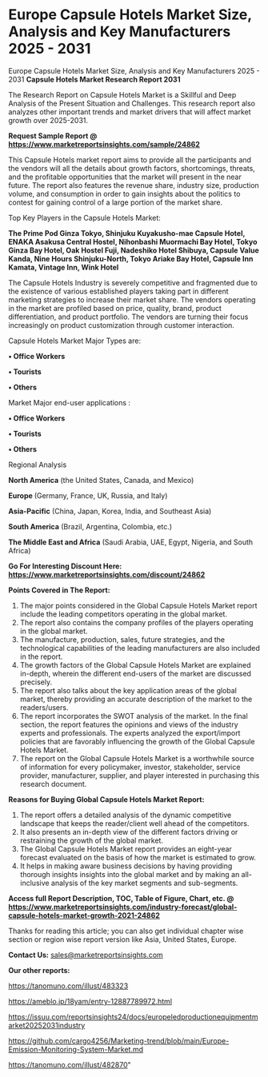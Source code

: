 # Europe Capsule Hotels Market Size, Analysis and Key Manufacturers 2025 - 2031
Europe Capsule Hotels Market Size, Analysis and Key Manufacturers 2025 - 2031
<strong>Capsule Hotels Market Research Report 2031</strong>

The Research Report on Capsule Hotels Market is a Skillful and Deep Analysis of the Present Situation and Challenges. This research report also analyzes other important trends and market drivers that will affect market growth over 2025-2031.

<strong>Request Sample Report @ <a href=https://www.marketreportsinsights.com/sample/24862>https://www.marketreportsinsights.com/sample/24862</a></strong>

This Capsule Hotels market report aims to provide all the participants and the vendors will all the details about growth factors, shortcomings, threats, and the profitable opportunities that the market will present in the near future. The report also features the revenue share, industry size, production volume, and consumption in order to gain insights about the politics to contest for gaining control of a large portion of the market share.

Top Key Players in the Capsule Hotels Market:

<strong>The Prime Pod Ginza Tokyo, Shinjuku Kuyakusho-mae Capsule Hotel, ENAKA Asakusa Central Hostel, Nihonbashi Muormachi Bay Hotel, Tokyo Ginza Bay Hotel, Oak Hostel Fuji, Nadeshiko Hotel Shibuya, Capsule Value Kanda, Nine Hours Shinjuku-North, Tokyo Ariake Bay Hotel, Capsule Inn Kamata, Vintage Inn, Wink Hotel</strong>

The Capsule Hotels Industry is severely competitive and fragmented due to the existence of various established players taking part in different marketing strategies to increase their market share. The vendors operating in the market are profiled based on price, quality, brand, product differentiation, and product portfolio. The vendors are turning their focus increasingly on product customization through customer interaction.

Capsule Hotels Market Major Types are:

<strong>• Office Workers

• Tourists

• Others</strong>

Market Major end-user applications :

<strong>• Office Workers

• Tourists

• Others</strong>

Regional Analysis

</u><strong><b>North America</b></strong> (the United States, Canada, and Mexico)

<strong><b>Europe </b></strong>(Germany, France, UK, Russia, and Italy)

<strong><b>Asia-Pacific</b></strong> (China, Japan, Korea, India, and Southeast Asia)

<strong><b>South America</b></strong> (Brazil, Argentina, Colombia, etc.)

<strong><b>The Middle East and Africa</b></strong> (Saudi Arabia, UAE, Egypt, Nigeria, and South Africa)

<strong>Go For Interesting Discount Here: <a href=https://www.marketreportsinsights.com/discount/24862>https://www.marketreportsinsights.com/discount/24862</a></strong>

<strong>Points Covered in The Report:</strong>
<ol>
  <li>The major points considered in the Global Capsule Hotels Market report include the leading competitors operating in the global market.</li>
  <li>The report also contains the company profiles of the players operating in the global market.</li>
  <li>The manufacture, production, sales, future strategies, and the technological capabilities of the leading manufacturers are also included in the report.</li>
  <li>The growth factors of the Global Capsule Hotels Market are explained in-depth, wherein the different end-users of the market are discussed precisely.</li>
  <li>The report also talks about the key application areas of the global market, thereby providing an accurate description of the market to the readers/users.</li>
  <li>The report incorporates the SWOT analysis of the market. In the final section, the report features the opinions and views of the industry experts and professionals. The experts analyzed the export/import policies that are favorably influencing the growth of the Global Capsule Hotels Market.</li>
  <li>The report on the Global Capsule Hotels Market is a worthwhile source of information for every policymaker, investor, stakeholder, service provider, manufacturer, supplier, and player interested in purchasing this research document.</li>
</ol>
<strong>Reasons for Buying Global Capsule Hotels Market Report:</strong>

<ol>
  <li>The report offers a detailed analysis of the dynamic competitive landscape that keeps the reader/client well ahead of the competitors.</li>
  <li>It also presents an in-depth view of the different factors driving or restraining the growth of the global market.</li>
  <li>The Global Capsule Hotels Market report provides an eight-year forecast evaluated on the basis of how the market is estimated to grow.</li>
  <li>It helps in making aware business decisions by having providing thorough insights insights into the global market and by making an all-inclusive analysis of the key market segments and sub-segments.</li>
</ol>
<strong>Access full Report Description, TOC, Table of Figure, Chart, etc. @ <a href=https://www.marketreportsinsights.com/industry-forecast/global-capsule-hotels-market-growth-2021-24862>https://www.marketreportsinsights.com/industry-forecast/global-capsule-hotels-market-growth-2021-24862</a></strong>


Thanks for reading this article; you can also get individual chapter wise section or region wise report version like Asia, United States, Europe.

<strong>Contact Us:</strong>
sales@marketreportsinsights.com

<strong>Our other reports:</strong>

<a href=https://tanomuno.com/illust/483323>https://tanomuno.com/illust/483323</a>

<a href=https://ameblo.jp/18yam/entry-12887789972.html>https://ameblo.jp/18yam/entry-12887789972.html</a>

<a href=https://issuu.com/reportsinsights24/docs/europeledproductionequipmentmarket20252031industry>https://issuu.com/reportsinsights24/docs/europeledproductionequipmentmarket20252031industry</a>

<a href=https://github.com/cargo4256/Marketing-trend/blob/main/Europe-Emission-Monitoring-System-Market.md>https://github.com/cargo4256/Marketing-trend/blob/main/Europe-Emission-Monitoring-System-Market.md</a>

<a href=https://tanomuno.com/illust/482870>https://tanomuno.com/illust/482870</a>"
